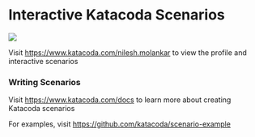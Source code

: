 # Interactive Katacoda Scenarios

[![](http://shields.katacoda.com/katacoda/nilesh.molankar/count.svg)](https://www.katacoda.com/nilesh.molankar "Get your profile on Katacoda.com")

Visit https://www.katacoda.com/nilesh.molankar to view the profile and interactive scenarios

### Writing Scenarios
Visit https://www.katacoda.com/docs to learn more about creating Katacoda scenarios

For examples, visit https://github.com/katacoda/scenario-example
